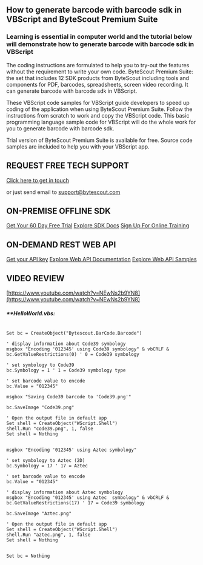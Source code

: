 ## How to generate barcode with barcode sdk in VBScript and ByteScout Premium Suite

### Learning is essential in computer world and the tutorial below will demonstrate how to generate barcode with barcode sdk in VBScript

The coding instructions are formulated to help you to try-out the features without the requirement to write your own code. ByteScout Premium Suite: the set that includes 12 SDK products from ByteScout including tools and components for PDF, barcodes, spreadsheets, screen video recording. It can generate barcode with barcode sdk in VBScript.

 These VBScript code samples for VBScript guide developers to speed up coding of the application when using ByteScout Premium Suite. Follow the instructions from scratch to work and copy the VBScript code. This basic programming language sample code for VBScript will do the whole work for you to generate barcode with barcode sdk.

Trial version of ByteScout Premium Suite is available for free. Source code samples are included to help you with your VBScript app.

## REQUEST FREE TECH SUPPORT

[Click here to get in touch](https://bytescout.zendesk.com/hc/en-us/requests/new?subject=ByteScout%20Premium%20Suite%20Question)

or just send email to [support@bytescout.com](mailto:support@bytescout.com?subject=ByteScout%20Premium%20Suite%20Question) 

## ON-PREMISE OFFLINE SDK 

[Get Your 60 Day Free Trial](https://bytescout.com/download/web-installer?utm_source=github-readme)
[Explore SDK Docs](https://bytescout.com/documentation/index.html?utm_source=github-readme)
[Sign Up For Online Training](https://academy.bytescout.com/)


## ON-DEMAND REST WEB API

[Get your API key](https://pdf.co/documentation/api?utm_source=github-readme)
[Explore Web API Documentation](https://pdf.co/documentation/api?utm_source=github-readme)
[Explore Web API Samples](https://github.com/bytescout/ByteScout-SDK-SourceCode/tree/master/PDF.co%20Web%20API)

## VIDEO REVIEW

[https://www.youtube.com/watch?v=NEwNs2b9YN8](https://www.youtube.com/watch?v=NEwNs2b9YN8)




<!-- code block begin -->

##### ****HelloWorld.vbs:**
    
```

Set bc = CreateObject("Bytescout.BarCode.Barcode")

' display information about Code39 symbology
msgbox "Encoding '012345' using Code39 symbology" & vbCRLF &  bc.GetValueRestrictions(0) ' 0 = Code39 symbology

' set symbology to Code39
bc.Symbology = 1 ' 1 = Code39 symbology type

' set barcode value to encode
bc.Value = "012345" 

msgbox "Saving Code39 barcode to 'Code39.png'"

bc.SaveImage "Code39.png"

' Open the output file in default app
Set shell = CreateObject("WScript.Shell")
shell.Run "code39.png", 1, false
Set shell = Nothing


msgbox "Encoding '012345' using Aztec symbology"

' set symbology to Aztec (2D)
bc.Symbology = 17 ' 17 = Aztec

' set barcode value to encode
bc.Value = "012345" 

' display information about Aztec symbology
msgbox "Encoding '012345' using Aztec  symbology" & vbCRLF & bc.GetValueRestrictions(17) ' 17 = Code39 symbology

bc.SaveImage "Aztec.png"

' Open the output file in default app
Set shell = CreateObject("WScript.Shell")
shell.Run "aztec.png", 1, false
Set shell = Nothing


Set bc = Nothing


```

<!-- code block end -->